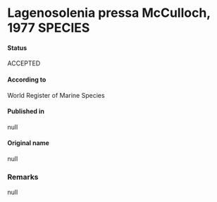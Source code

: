 Lagenosolenia pressa McCulloch, 1977 SPECIES
=======

#### Status
ACCEPTED

#### According to
World Register of Marine Species

#### Published in
null

#### Original name
null

### Remarks
null